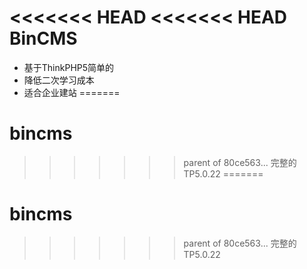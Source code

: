 <<<<<<< HEAD
<<<<<<< HEAD
BinCMS
===============

 + 基于ThinkPHP5简单的
 + 降低二次学习成本
 + 适合企业建站
=======
# bincms
>>>>>>> parent of 80ce563... 完整的TP5.0.22
=======
# bincms
>>>>>>> parent of 80ce563... 完整的TP5.0.22
